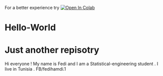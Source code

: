 For a better experience try  [![Open In Colab](https://colab.research.google.com/assets/colab-badge.svg)](https://colab.research.google.com/gist/fedihamdi/8f775d6b9eb7710b06f74ff5398485b2/skin-cancer-diagnosis-and-classification-deep-learning-model.ipynb)
# Hello-World
# Just another repisotry
Hi everyone !
My name is Fedi and I am a Statistical-engineering student . I live in Tunisia .
FB/fedihamdi.1
